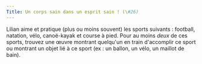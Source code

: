 ```yaml
---
Title: Un corps sain dans un esprit sain ! (\#26)
---
```


Lilian aime et pratique (plus ou moins souvent) les sports suivants : football, natation, vélo, canoë-kayak et course à pied.
Pour au moins *deux* de ces sports, trouvez une œuvre montrant quelqu'un en train d'accomplir ce sport ou montrant un objet lié à ce sport (ex : un ballon, un vélo, un maillot de bain).
